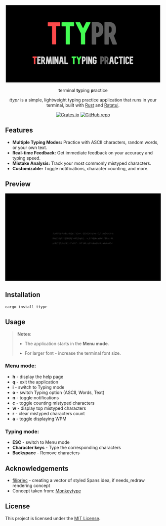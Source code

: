 <div align="center">
  <img src="images/social_preview.jpg" alt="ttypr - terminal typing practice" width="500" />
</div>

<div align="center">

**t**erminal **ty**ping **pr**actice

_ttypr_ is a simple, lightweight typing practice application that runs in your terminal, built with [Rust](https://www.rust-lang.org/) and [Ratatui](https://ratatui.rs).

</div>

<div align="center">

[![Crates.io](https://img.shields.io/crates/v/ttypr?style=for-the-badge)](https://crates.io/crates/ttypr)
[![GitHub repo](https://img.shields.io/badge/github-repo-blue?style=for-the-badge)](https://github.com/hotellogical05/ttypr)

</div>

## Features

- **Multiple Typing Modes:** Practice with ASCII characters, random words, or your own text.
- **Real-time Feedback:** Get immediate feedback on your accuracy and typing speed.
- **Mistake Analysis:** Track your most commonly mistyped characters.
- **Customizable:** Toggle notifications, character counting, and more.

## Preview

![](images/preview.gif)

## Installation

```shell
cargo install ttypr
```

## Usage

> **Notes:**
>
> - The application starts in the **Menu mode**.
>
> - For larger font - increase the terminal font size.

### Menu mode:

- **h** - display the help page
- **q** - exit the application
- **i** - switch to Typing mode
- **o** - switch Typing option (ASCII, Words, Text)
- **n** - toggle notifications
- **c** - toggle counting mistyped characters
- **w** - display top mistyped characters
- **r** - clear mistyped characters count
- **a** - toggle displaying WPM

### Typing mode:

- **ESC** - switch to Menu mode
- **Character keys** - Type the corresponding characters
- **Backspace** - Remove characters

## Acknowledgements

- [filipriec][FilipsGitLab] - creating a vector of styled Spans idea, if needs_redraw rendering concept
- Concept taken from: [Monkeytype][MonkeytypeLink]

## License

This project is licensed under the [MIT License][MITLicense].

[FilipsGitLab]: https://gitlab.com/filipriec
[MonkeytypeLink]: https://monkeytype.com
[MITLicense]: https://github.com/hotellogical05/ttypr/blob/main/LICENSE
